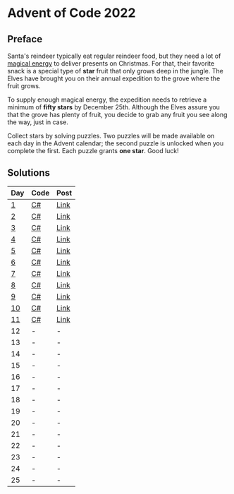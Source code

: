 # Advent of Code 2022

## Preface

Santa's reindeer typically eat regular reindeer food, but they need a lot of [magical energy](https://adventofcode.com/2018/day/25) to deliver presents on Christmas. For that, their favorite snack is a special type of **star** fruit that only grows deep in the jungle. The Elves have brought you on their annual expedition to the grove where the fruit grows.

To supply enough magical energy, the expedition needs to retrieve a minimum of **fifty stars** by December 25th. Although the Elves assure you that the grove has plenty of fruit, you decide to grab any fruit you see along the way, just in case.

Collect stars by solving puzzles. Two puzzles will be made available on each day in the Advent calendar; the second puzzle is unlocked when you complete the first. Each puzzle grants **one star**. Good luck!

## Solutions

| Day | Code | Post |
|-----|------|------|
| [1](./day-1/README.md) | [C#](./day-1/Program.cs) | [Link](https://erri120.github.io/posts/2022-12-01/) |
| [2](./day-2/README.md) | [C#](./day-2/Program.cs) | [Link](https://erri120.github.io/posts/2022-12-02/) |
| [3](./day-3/README.md) | [C#](./day-3/Program.cs) | [Link](https://erri120.github.io/posts/2022-12-03/) |
| [4](./day-4/README.md) | [C#](./day-4/Program.cs) | [Link](https://erri120.github.io/posts/2022-12-04/) |
| [5](./day-5/README.md) | [C#](./day-5/Program.cs) | [Link](https://erri120.github.io/posts/2022-12-05/) |
| [6](./day-6/README.md) | [C#](./day-6/Program.cs) | [Link](https://erri120.github.io/posts/2022-12-06/) |
| [7](./day-7/README.md) | [C#](./day-7/Program.cs) | [Link](https://erri120.github.io/posts/2022-12-07/) |
| [8](./day-8/README.md) | [C#](./day-8/Program.cs) | [Link](https://erri120.github.io/posts/2022-12-08/) |
| [9](./day-9/README.md) | [C#](./day-9/Program.cs) | [Link](https://erri120.github.io/posts/2022-12-09/) |
| [10](./day-10/README.md) | [C#](./day-10/Program.cs) | [Link](https://erri120.github.io/posts/2022-12-10/) |
| [11](./day-11/README.md) | [C#](./day-11/Program.cs) | [Link](https://erri120.github.io/posts/2022-12-11/) |
| 12 | - | - |
| 13 | - | - |
| 14 | - | - |
| 15 | - | - |
| 16 | - | - |
| 17 | - | - |
| 18 | - | - |
| 19 | - | - |
| 20 | - | - |
| 21 | - | - |
| 22 | - | - |
| 23 | - | - |
| 24 | - | - |
| 25 | - | - |
